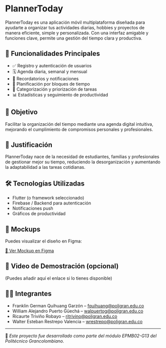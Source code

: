 # PlannerToday

PlannerToday es una aplicación móvil multiplataforma diseñada para ayudarte a organizar tus actividades diarias, hobbies y proyectos de manera eficiente, simple y personalizada. Con una interfaz amigable y funciones clave, permite una gestión del tiempo clara y productiva.

## 🚀 Funcionalidades Principales

- ✅ Registro y autenticación de usuarios
- 🗓️ Agenda diaria, semanal y mensual
- 🔔 Recordatorios y notificaciones
- 🧩 Planificación por bloques de tiempo
- 📂 Categorización y priorización de tareas
- 📊 Estadísticas y seguimiento de productividad

## 🎯 Objetivo

Facilitar la organización del tiempo mediante una agenda digital intuitiva, mejorando el cumplimiento de compromisos personales y profesionales.

## 🧠 Justificación

PlannerToday nace de la necesidad de estudiantes, familias y profesionales de gestionar mejor su tiempo, reduciendo la desorganización y aumentando la adaptabilidad a las tareas cotidianas.

## 🛠️ Tecnologías Utilizadas

- Flutter (o framework seleccionado)
- Firebase / Backend para autenticación
- Notificaciones push
- Gráficos de productividad

## 📱 Mockups

Puedes visualizar el diseño en Figma:

[🔗 Ver Mockup en Figma](https://www.figma.com/design/j6pU8vSArBtuB884POu1SP/PlannerToday---App?node-id=0-1&p=f&t=LG0n21nhhibXVDoq-0)

## 🎥 Video de Demostración (opcional)

(Puedes añadir aquí el enlace si lo tienes disponible)

## 👨‍💻 Integrantes

- Franklin German Quihuang Garzón – fquihuang@poligran.edu.co  
- William Alejandro Puerto Güechá – walpuertog@poligran.edu.co  
- Ricaurte Triviño Robayo – ritrivino@poligran.edu.co  
- Walter Esteban Restrepo Valencia – wrestrepo@poligran.edu.co  

---

📌 *Este proyecto fue desarrollado como parte del módulo EPMB02-G13 del Politécnico Grancolombiano.*

